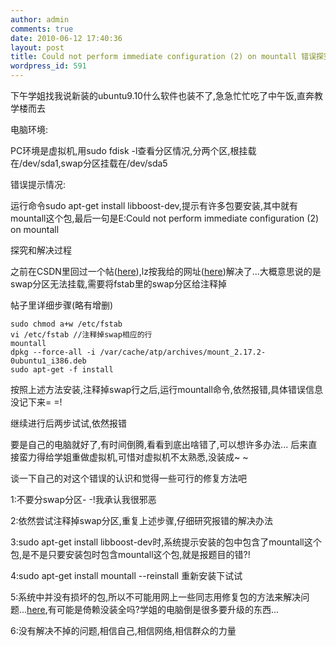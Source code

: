 ```yaml
---
author: admin
comments: true
date: 2010-06-12 17:40:36
layout: post
title: Could not perform immediate configuration (2) on mountall 错误探究
wordpress_id: 591
---
```


下午学姐找我说新装的ubuntu9.10什么软件也装不了,急急忙忙吃了中午饭,直奔教学楼而去

电脑环境:  

PC环境是虚拟机,用sudo fdisk -l查看分区情况,分两个区,根挂载在/dev/sda1,swap分区挂载在/dev/sda5

错误提示情况:

运行命令sudo apt-get install libboost-dev,提示有许多包要安装,其中就有mountall这个包,最后一句是E:Could not perform immediate configuration (2) on mountall  

探究和解决过程

之前在CSDN里回过一个帖([here](http://topic.csdn.net/u/20100407/15/A2E683E6-9CC2-47BF-B765-36241A2A7E0B.html)),lz按我给的网址([here](http://nerdbynature.de/s9y/index.php?/archives/173-Internal-Error,-Could-not-perform-immediate-configuration-2-on-mountall.html))解决了...大概意思说的是swap分区无法挂载,需要将fstab里的swap分区给注释掉

帖子里详细步骤(略有增删)

    sudo chmod a+w /etc/fstab 
    vi /etc/fstab //注释掉swap相应的行 
    mountall 
    dpkg --force-all -i /var/cache/atp/archives/mount_2.17.2-0ubuntu1_i386.deb 
    sudo apt-get -f install 

按照上述方法安装,注释掉swap行之后,运行mountall命令,依然报错,具体错误信息没记下来= =!

继续进行后两步试试,依然报错

要是自己的电脑就好了,有时间倒腾,看看到底出啥错了,可以想许多办法... 后来直接蛮力得给学姐重做虚拟机,可惜对虚拟机不太熟悉,没装成~ ~

谈一下自己的对这个错误的认识和觉得一些可行的修复方法吧

1:不要分swap分区- -!我承认我很邪恶

2:依然尝试注释掉swap分区,重复上述步骤,仔细研究报错的解决办法

3:sudo apt-get install libboost-dev时,系统提示安装的包中包含了mountall这个包,是不是只要安装包时包含mountall这个包,就是报题目的错?!

4:sudo apt-get install mountall --reinstall 重新安装下试试

5:系统中并没有损坏的包,所以不可能用网上一些同志用修复包的方法来解决问题...[here](http://forum.ubuntu.org.cn/viewtopic.php?f=48&t=271962),有可能是倚赖没装全吗?学姐的电脑倒是很多要升级的东西...

6:没有解决不掉的问题,相信自己,相信网络,相信群众的力量

